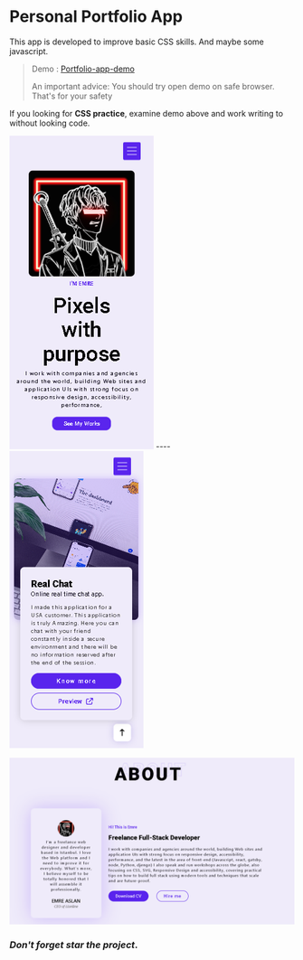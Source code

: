 # Personal Portfolio App
This app is developed to improve basic CSS skills. And maybe some javascript.

>
>Demo : [Portfolio-app-demo](https://emreaslan-portfolio.netlify.app)
>
>An important advice: You should try open demo on safe browser. That's for your safety

If you looking for **CSS practice**, examine demo above and work writing to without looking code.

![mobile](/img/portfolio-mobile.png) ----
![mobile](/img/overviewportfolio-mobile.png)

![pc](/img/overview-pc.png)

### *Don't forget star the project*.